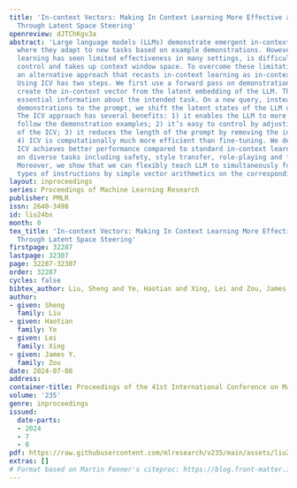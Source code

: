 ```yaml
---
title: 'In-context Vectors: Making In Context Learning More Effective and Controllable
  Through Latent Space Steering'
openreview: dJTChKgv3a
abstract: 'Large language models (LLMs) demonstrate emergent in-context learning capabilities,
  where they adapt to new tasks based on example demonstrations. However, in-context
  learning has seen limited effectiveness in many settings, is difficult to quantitatively
  control and takes up context window space. To overcome these limitations, we propose
  an alternative approach that recasts in-context learning as in-context vectors (ICV).
  Using ICV has two steps. We first use a forward pass on demonstration examples to
  create the in-context vector from the latent embedding of the LLM. This vector captures
  essential information about the intended task. On a new query, instead of adding
  demonstrations to the prompt, we shift the latent states of the LLM using the ICV.
  The ICV approach has several benefits: 1) it enables the LLM to more effectively
  follow the demonstration examples; 2) it’s easy to control by adjusting the magnitude
  of the ICV; 3) it reduces the length of the prompt by removing the in-context demonstrations;
  4) ICV is computationally much more efficient than fine-tuning. We demonstrate that
  ICV achieves better performance compared to standard in-context learning and fine-tuning
  on diverse tasks including safety, style transfer, role-playing and formatting.
  Moreover, we show that we can flexibly teach LLM to simultaneously follow different
  types of instructions by simple vector arithmetics on the corresponding ICVs.'
layout: inproceedings
series: Proceedings of Machine Learning Research
publisher: PMLR
issn: 2640-3498
id: liu24bx
month: 0
tex_title: 'In-context Vectors: Making In Context Learning More Effective and Controllable
  Through Latent Space Steering'
firstpage: 32287
lastpage: 32307
page: 32287-32307
order: 32287
cycles: false
bibtex_author: Liu, Sheng and Ye, Haotian and Xing, Lei and Zou, James Y.
author:
- given: Sheng
  family: Liu
- given: Haotian
  family: Ye
- given: Lei
  family: Xing
- given: James Y.
  family: Zou
date: 2024-07-08
address:
container-title: Proceedings of the 41st International Conference on Machine Learning
volume: '235'
genre: inproceedings
issued:
  date-parts:
  - 2024
  - 7
  - 8
pdf: https://raw.githubusercontent.com/mlresearch/v235/main/assets/liu24bx/liu24bx.pdf
extras: []
# Format based on Martin Fenner's citeproc: https://blog.front-matter.io/posts/citeproc-yaml-for-bibliographies/
---
```


